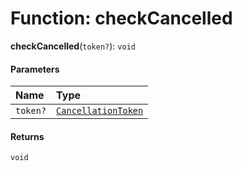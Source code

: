 # Function: checkCancelled

**checkCancelled**(`token?`): `void`

#### Parameters

| Name | Type |
| :------ | :------ |
| `token?` | [`CancellationToken`](/auto-docs/fixed-layout-editor/interfaces/CancellationToken-1.md) |

#### Returns

`void`
